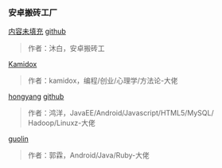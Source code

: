 ### 安卓搬砖工厂
[内容未填充](https://momubai.github.io/)
[github](https://github.com/MoMuBai)
> 作者：沐白，安卓搬砖工

[Kamidox](http://blog.kamidox.com/category/android.html)
> 作者：kamidox，编程/创业/心理学/方法论-大佬

[hongyang](http://blog.csdn.net/lmj623565791)
[github](https://github.com/hongyangAndroid)
> 作者：鸿洋，JavaEE/Android/Javascript/HTML5/MySQL/
> Hadoop/Linuxz-大佬

[guolin](http://blog.csdn.net/guolin_blog)
> 作者：郭霖，Android/Java/Ruby-大佬
> 

